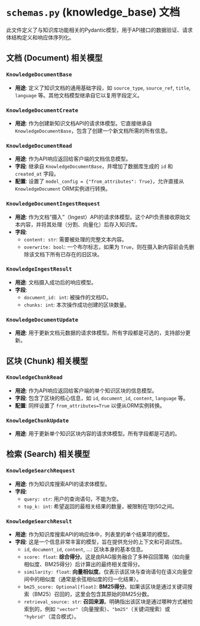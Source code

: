 # `schemas.py` (knowledge_base) 文档

此文件定义了与知识库功能相关的Pydantic模型，用于API接口的数据验证、请求体结构定义和响应体序列化。

## 文档 (Document) 相关模型

### `KnowledgeDocumentBase`
- **用途**: 定义了知识文档的通用基础字段，如 `source_type`, `source_ref`, `title`, `language` 等。其他文档模型继承自它以复用字段定义。

### `KnowledgeDocumentCreate`
- **用途**: 作为创建新知识文档API的请求体模型。它直接继承自 `KnowledgeDocumentBase`，包含了创建一个新文档所需的所有信息。

### `KnowledgeDocumentRead`
- **用途**: 作为API响应返回给客户端的文档信息模型。
- **字段**: 继承自 `KnowledgeDocumentBase`，并增加了数据库生成的 `id` 和 `created_at` 字段。
- **配置**: 设置了 `model_config = {"from_attributes": True}`，允许直接从 `KnowledgeDocument` ORM实例进行转换。

### `KnowledgeDocumentIngestRequest`
- **用途**: 作为文档“摄入”（Ingest）API的请求体模型。这个API负责接收原始文本内容，并将其处理（分割、向量化）后存入知识库。
- **字段**:
    - `content: str`: 需要被处理的完整文本内容。
    - `overwrite: bool`: 一个布尔标志，如果为 `True`，则在摄入新内容前会先删除该文档下所有已存在的旧区块。

### `KnowledgeIngestResult`
- **用途**: 文档摄入成功后的响应模型。
- **字段**:
    - `document_id: int`: 被操作的文档ID。
    - `chunks: int`: 本次操作成功创建的区块数量。

### `KnowledgeDocumentUpdate`
- **用途**: 用于更新文档元数据的请求体模型。所有字段都是可选的，支持部分更新。

## 区块 (Chunk) 相关模型

### `KnowledgeChunkRead`
- **用途**: 作为API响应返回给客户端的单个知识区块的信息模型。
- **字段**: 包含了区块的核心信息，如 `id`, `document_id`, `content`, `language` 等。
- **配置**: 同样设置了 `from_attributes=True` 以便从ORM实例转换。

### `KnowledgeChunkUpdate`
- **用途**: 用于更新单个知识区块内容的请求体模型。所有字段都是可选的。

## 检索 (Search) 相关模型

### `KnowledgeSearchRequest`
- **用途**: 作为知识库搜索API的请求体模型。
- **字段**:
    - `query: str`: 用户的查询语句，不能为空。
    - `top_k: int`: 希望返回的最相关结果的数量，被限制在1到50之间。

### `KnowledgeSearchResult`
- **用途**: 作为知识库搜索API的响应体中，列表里的单个结果项的模型。
- **字段**: 这是一个信息非常丰富的模型，旨在提供充分的上下文和可调试性。
    - `id`, `document_id`, `content`, ...: 区块本身的基本信息。
    - `score: float`: **综合得分**。这是由RAG服务融合了多种召回策略（如向量相似度、BM25得分）后计算出的最终相关度得分。
    - `similarity: float`: **向量相似度**。仅表示该区块与查询语句在语义向量空间中的相似度（通常是余弦相似度的归一化结果）。
    - `bm25_score: Optional[float]`: **BM25得分**。如果该区块是通过关键词搜索（BM25）召回的，这里会包含其原始的BM25分数。
    - `retrieval_source: str`: **召回来源**。明确指出该区块是通过哪种方式被检索到的，例如 `"vector"`（向量搜索）、`"bm25"`（关键词搜索）或 `"hybrid"`（混合模式）。
